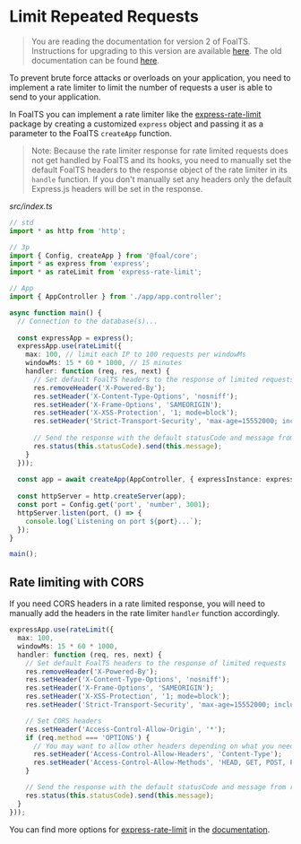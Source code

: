 # Limit Repeated Requests

> You are reading the documentation for version 2 of FoalTS. Instructions for upgrading to this version are available [here](../upgrade-to-v2/README.md). The old documentation can be found [here](https://github.com/FoalTS/foal/tree/v1.x/docs).

To prevent brute force attacks or overloads on your application, you need to implement a rate limiter to limit the number of requests a user is able to send to your application.

In FoalTS you can implement a rate limiter like the [express-rate-limit](https://github.com/nfriedly/express-rate-limit) package by creating a customized `express` object and passing it as a parameter to the FoalTS `createApp` function.

> Note: Because the rate limiter response for rate limited requests does not get handled by FoalTS and its hooks, you need to manually set the default FoalTS headers to the response object of the rate limiter in its `handle` function.
> If you don't manually set any headers only the default Express.js headers will be set in the response.

*src/index.ts*
```typescript
// std
import * as http from 'http';

// 3p
import { Config, createApp } from '@foal/core';
import * as express from 'express';
import * as rateLimit from 'express-rate-limit';

// App
import { AppController } from './app/app.controller';

async function main() {
  // Connection to the database(s)...
    
  const expressApp = express();
  expressApp.use(rateLimit({
    max: 100, // limit each IP to 100 requests per windowMs
    windowMs: 15 * 60 * 1000, // 15 minutes
    handler: function (req, res, next) {
      // Set default FoalTS headers to the response of limited requests
      res.removeHeader('X-Powered-By');
      res.setHeader('X-Content-Type-Options', 'nosniff');
      res.setHeader('X-Frame-Options', 'SAMEORIGIN');
      res.setHeader('X-XSS-Protection', '1; mode=block');
      res.setHeader('Strict-Transport-Security', 'max-age=15552000; includeSubDomains');
      
      // Send the response with the default statusCode and message from rateLimit
      res.status(this.statusCode).send(this.message);
    }
  }));
    
  const app = await createApp(AppController, { expressInstance: expressApp });
    
  const httpServer = http.createServer(app);
  const port = Config.get('port', 'number', 3001);
  httpServer.listen(port, () => {
    console.log(`Listening on port ${port}...`);
  });
}

main();
```


## Rate limiting with CORS

If you need CORS headers in a rate limited response, you will need to manually add the headers in the rate limiter `handler` function accordingly.

```typescript
expressApp.use(rateLimit({
  max: 100,
  windowMs: 15 * 60 * 1000,
  handler: function (req, res, next) {
    // Set default FoalTS headers to the response of limited requests
    res.removeHeader('X-Powered-By');
    res.setHeader('X-Content-Type-Options', 'nosniff');
    res.setHeader('X-Frame-Options', 'SAMEORIGIN');
    res.setHeader('X-XSS-Protection', '1; mode=block');
    res.setHeader('Strict-Transport-Security', 'max-age=15552000; includeSubDomains');

    // Set CORS headers
    res.setHeader('Access-Control-Allow-Origin', '*');
    if (req.method === 'OPTIONS') {
      // You may want to allow other headers depending on what you need.
      res.setHeader('Access-Control-Allow-Headers', 'Content-Type');
      res.setHeader('Access-Control-Allow-Methods', 'HEAD, GET, POST, PUT, PATCH, DELETE');
    }

    // Send the response with the default statusCode and message from rateLimit
    res.status(this.statusCode).send(this.message);
  }
}));
```

You can find more options for [express-rate-limit](https://www.npmjs.com/package/express-rate-limit) in the [documentation](https://github.com/nfriedly/express-rate-limit).
